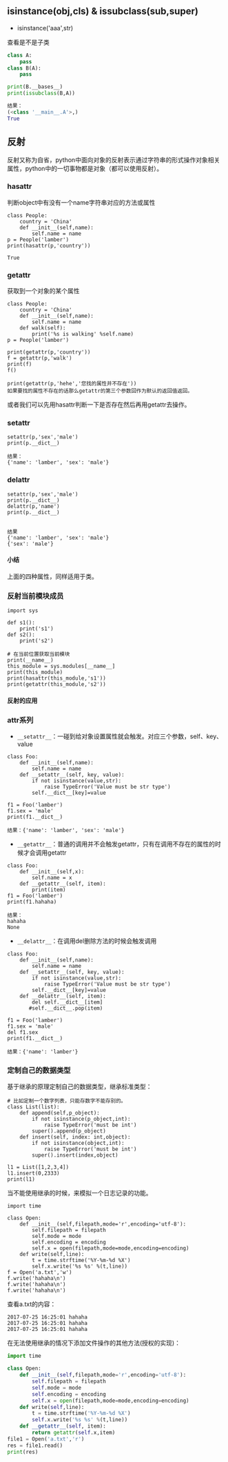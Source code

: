 ## isinstance(obj,cls) & issubclass(sub,super)

- isinstance('aaa',str)

查看是不是子类

```python
class A:
    pass
class B(A):
    pass

print(B.__bases__)
print(issubclass(B,A))

结果：
(<class '__main__.A'>,)
True
```

## 反射

反射又称为自省，python中面向对象的反射表示通过字符串的形式操作对象相关属性，python中的一切事物都是对象（都可以使用反射）。

### hasattr

判断object中有没有一个name字符串对应的方法或属性


```
class People:
    country = 'China'
    def __init__(self,name):
        self.name = name
p = People('lamber')
print(hasattr(p,'country'))

True
```

### getattr

获取到一个对象的某个属性

```
class People:
    country = 'China'
    def __init__(self,name):
        self.name = name
    def walk(self):
        print('%s is walking' %self.name)
p = People('lamber')

print(getattr(p,'country'))
f = getattr(p,'walk')
print(f)
f()

print(getattr(p,'hehe','您找的属性并不存在'))
如果要找的属性不存在的话那么getattr的第三个参数回作为默认的返回值返回。
```

或者我们可以先用hasattr判断一下是否存在然后再用getattr去操作。

### setattr

```
setattr(p,'sex','male')
print(p.__dict__)

结果：
{'name': 'lamber', 'sex': 'male'}
```

### delattr

```
setattr(p,'sex','male')
print(p.__dict__)
delattr(p,'name')
print(p.__dict__)


结果
{'name': 'lamber', 'sex': 'male'}
{'sex': 'male'}
```

#### 小结

上面的四种属性，同样适用于类。

### 反射当前模块成员

```
import sys

def s1():
    print('s1')
def s2():
    print('s2')

# 在当前位置获取当前模块
print(__name__)
this_module = sys.modules[__name__]
print(this_module)
print(hasattr(this_module,'s1'))
print(getattr(this_module,'s2'))
```

#### 反射的应用



### attr系列

- `__setattr__`：一碰到给对象设置属性就会触发。对应三个参数，self、key、value

```
class Foo:
    def __init__(self,name):
        self.name = name
    def __setattr__(self, key, value):
        if not isinstance(value,str):
            raise TypeError('Value must be str type')
        self.__dict__[key]=value

f1 = Foo('lamber')
f1.sex = 'male'
print(f1.__dict__)

结果：{'name': 'lamber', 'sex': 'male'}
```

- `__getattr__`：普通的调用并不会触发getattr，只有在调用不存在的属性的时候才会调用getattr

```
class Foo:
    def __init__(self,x):
        self.name = x
    def __getattr__(self, item):
        print(item)
f1 = Foo('lamber')
print(f1.hahaha)

结果：
hahaha
None
```

- `__delattr__`：在调用del删除方法的时候会触发调用

````
class Foo:
    def __init__(self,name):
        self.name = name
    def __setattr__(self, key, value):
        if not isinstance(value,str):
            raise TypeError('Value must be str type')
        self.__dict__[key]=value
    def __delattr__(self, item):
        del self.__dict__[item]
       #self.__dict__.pop(item)

f1 = Foo('lamber')
f1.sex = 'male'
del f1.sex
print(f1.__dict__)

结果：{'name': 'lamber'}
````

### 定制自己的数据类型

基于继承的原理定制自己的数据类型，继承标准类型：

```
# 比如定制一个数字列表，只能存数字不能存别的。
class List(list):
    def append(self,p_object):
        if not isinstance(p_object,int):
            raise TypeError('must be int')
        super().append(p_object)
    def insert(self, index: int,object):
        if not isinstance(object,int):
            raise TypeError('must be int')
        super().insert(index,object)

l1 = List([1,2,3,4])
l1.insert(0,2333)
print(l1)
```

当不能使用继承的时候，来模拟一个日志记录的功能。

```
import time

class Open:
    def __init__(self,filepath,mode='r',encoding='utf-8'):
        self.filepath = filepath
        self.mode = mode
        self.encoding = encoding
        self.x = open(filepath,mode=mode,encoding=encoding)
    def write(self,line):
        t = time.strftime('%Y-%m-%d %X')
        self.x.write('%s %s' %(t,line))
f = Open('a.txt','w')
f.write('hahaha\n')
f.write('hahaha\n')
f.write('hahaha\n')
```

查看a.txt的内容：

```
2017-07-25 16:25:01 hahaha
2017-07-25 16:25:01 hahaha
2017-07-25 16:25:01 hahaha
```

在无法使用继承的情况下添加文件操作的其他方法(授权的实现)：

```python
import time

class Open:
    def __init__(self,filepath,mode='r',encoding='utf-8'):
        self.filepath = filepath
        self.mode = mode
        self.encoding = encoding
        self.x = open(filepath,mode=mode,encoding=encoding)
    def write(self,line):
        t = time.strftime('%Y-%m-%d %X')
        self.x.write('%s %s' %(t,line))
    def __getattr__(self, item):
        return getattr(self.x,item)
file1 = Open('a.txt','r')
res = file1.read()
print(res)
```





















